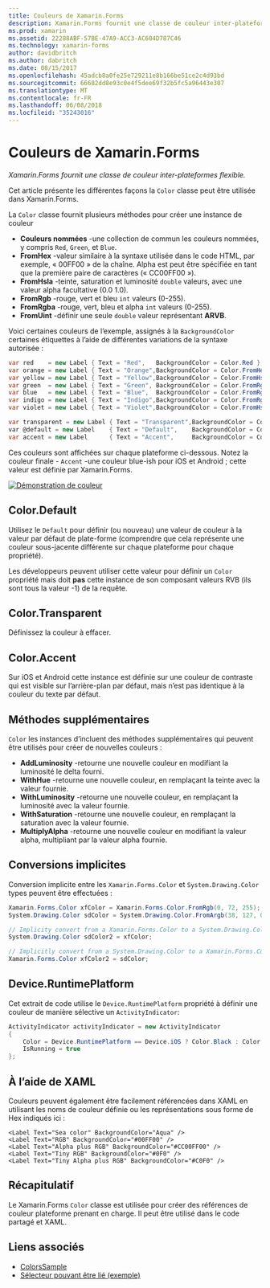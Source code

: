 ```yaml
---
title: Couleurs de Xamarin.Forms
description: Xamarin.Forms fournit une classe de couleur inter-plateformes flexible. Cet article explique les fonctionnalités fournies par la classe de couleur et comment l’utiliser.
ms.prod: xamarin
ms.assetid: 22288ABF-57BE-47A9-ACC3-AC604D787C46
ms.technology: xamarin-forms
author: davidbritch
ms.author: dabritch
ms.date: 08/15/2017
ms.openlocfilehash: 45adcb8a0fe25e729211e8b166be51ce2c4d93bd
ms.sourcegitcommit: 66682dd8e93c0e4f5dee69f32b5fc5a96443e307
ms.translationtype: MT
ms.contentlocale: fr-FR
ms.lasthandoff: 06/08/2018
ms.locfileid: "35243016"
---
```

# <a name="colors-in-xamarinforms"></a>Couleurs de Xamarin.Forms

_Xamarin.Forms fournit une classe de couleur inter-plateformes flexible._

Cet article présente les différentes façons la `Color` classe peut être utilisée dans Xamarin.Forms.

La `Color` classe fournit plusieurs méthodes pour créer une instance de couleur

-  **Couleurs nommées** -une collection de commun les couleurs nommées, y compris `Red`, `Green`, et `Blue`.
-  **FromHex** -valeur similaire à la syntaxe utilisée dans le code HTML, par exemple, « 00FF00 » de la chaîne. Alpha est peut être spécifiée en tant que la première paire de caractères (« CC00FF00 »).
-  **FromHsla** -teinte, saturation et luminosité `double` valeurs, avec une valeur alpha facultative (0.0 1.0).
-  **FromRgb** -rouge, vert et bleu `int` valeurs (0-255).
-  **FromRgba** -rouge, vert, bleu et alpha `int` valeurs (0-255).
-  **FromUint** -définir une seule `double` valeur représentant **ARVB**.

Voici certaines couleurs de l’exemple, assignés à la `BackgroundColor` certaines étiquettes à l’aide de différentes variations de la syntaxe autorisée :

```csharp
var red    = new Label { Text = "Red",   BackgroundColor = Color.Red };
var orange = new Label { Text = "Orange",BackgroundColor = Color.FromHex("FF6A00") };
var yellow = new Label { Text = "Yellow",BackgroundColor = Color.FromHsla(0.167, 1.0, 0.5, 1.0) };
var green  = new Label { Text = "Green", BackgroundColor = Color.FromRgb (38, 127, 0) };
var blue   = new Label { Text = "Blue",  BackgroundColor = Color.FromRgba(0, 38, 255, 255) };
var indigo = new Label { Text = "Indigo",BackgroundColor = Color.FromRgb (0, 72, 255) };
var violet = new Label { Text = "Violet",BackgroundColor = Color.FromHsla(0.82, 1, 0.25, 1) };

var transparent = new Label { Text = "Transparent",BackgroundColor = Color.Transparent };
var @default = new Label    { Text = "Default",    BackgroundColor = Color.Default };
var accent = new Label      { Text = "Accent",     BackgroundColor = Color.Accent };
```

Ces couleurs sont affichées sur chaque plateforme ci-dessous. Notez la couleur finale - `Accent` -une couleur blue-ish pour iOS et Android ; cette valeur est définie par Xamarin.Forms.

 [![Démonstration de couleur](colors-images/colors-sml.png "couleur démonstration")](colors-images/colors.png#lightbox "démonstration de couleur")

## <a name="colordefault"></a>Color.Default

Utilisez le `Default` pour définir (ou nouveau) une valeur de couleur à la valeur par défaut de plate-forme (comprendre que cela représente une couleur sous-jacente différente sur chaque plateforme pour chaque propriété).

Les développeurs peuvent utiliser cette valeur pour définir un `Color` propriété mais doit **pas** cette instance de son composant valeurs RVB (ils sont tous la valeur -1) de la requête.

## <a name="colortransparent"></a>Color.Transparent

Définissez la couleur à effacer.

## <a name="coloraccent"></a>Color.Accent

Sur iOS et Android cette instance est définie sur une couleur de contraste qui est visible sur l’arrière-plan par défaut, mais n’est pas identique à la couleur du texte par défaut.

## <a name="additional-methods"></a>Méthodes supplémentaires

`Color` les instances d’incluent des méthodes supplémentaires qui peuvent être utilisés pour créer de nouvelles couleurs :

-  **AddLuminosity** -retourne une nouvelle couleur en modifiant la luminosité le delta fourni.
-  **WithHue** -retourne une nouvelle couleur, en remplaçant la teinte avec la valeur fournie.
-  **WithLuminosity** -retourne une nouvelle couleur, en remplaçant la luminosité avec la valeur fournie.
-  **WithSaturation** -retourne une nouvelle couleur, en remplaçant la saturation avec la valeur fournie.
-  **MultiplyAlpha** -retourne une nouvelle couleur en modifiant la valeur alpha, multipliant par la valeur alpha fournie.

## <a name="implicit-conversions"></a>Conversions implicites

Conversion implicite entre les `Xamarin.Forms.Color` et `System.Drawing.Color` types peuvent être effectuées :

```csharp
Xamarin.Forms.Color xfColor = Xamarin.Forms.Color.FromRgb(0, 72, 255);
System.Drawing.Color sdColor = System.Drawing.Color.FromArgb(38, 127, 0);

// Implicity convert from a Xamarin.Forms.Color to a System.Drawing.Color
System.Drawing.Color sdColor2 = xfColor;

// Implicitly convert from a System.Drawing.Color to a Xamarin.Forms.Color
Xamarin.Forms.Color xfColor2 = sdColor;
```

## <a name="deviceruntimeplatform"></a>Device.RuntimePlatform

Cet extrait de code utilise le `Device.RuntimePlatform` propriété à définir une couleur de manière sélective un `ActivityIndicator`:

```csharp
ActivityIndicator activityIndicator = new ActivityIndicator
{
    Color = Device.RuntimePlatform == Device.iOS ? Color.Black : Color.Default,
    IsRunning = true
};
```

## <a name="using-from-xaml"></a>À l’aide de XAML

Couleurs peuvent également être facilement référencées dans XAML en utilisant les noms de couleur définie ou les représentations sous forme de Hex indiqués ici :

```xaml
<Label Text="Sea color" BackgroundColor="Aqua" />
<Label Text="RGB" BackgroundColor="#00FF00" />
<Label Text="Alpha plus RGB" BackgroundColor="#CC00FF00" />
<Label Text="Tiny RGB" BackgroundColor="#0F0" />
<Label Text="Tiny Alpha plus RGB" BackgroundColor="#C0F0" />
```

## <a name="summary"></a>Récapitulatif

Le Xamarin.Forms `Color` classe est utilisée pour créer des références de couleur plateforme prenant en charge. Il peut être utilisé dans le code partagé et XAML.


## <a name="related-links"></a>Liens associés

- [ColorsSample](https://developer.xamarin.com/samples/WorkingWithColors)
- [Sélecteur pouvant être lié (exemple)](https://developer.xamarin.com/samples/xamarin-forms/UserInterface/BindablePicker/)
